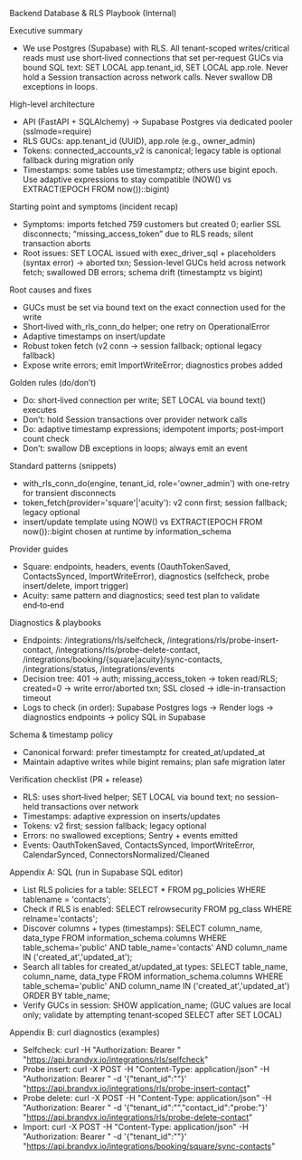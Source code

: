 Backend Database & RLS Playbook (Internal)

Executive summary
- We use Postgres (Supabase) with RLS. All tenant-scoped writes/critical reads must use short‑lived connections that set per‑request GUCs via bound SQL text: SET LOCAL app.tenant_id, SET LOCAL app.role. Never hold a Session transaction across network calls. Never swallow DB exceptions in loops.

High-level architecture
- API (FastAPI + SQLAlchemy) → Supabase Postgres via dedicated pooler (sslmode=require)
- RLS GUCs: app.tenant_id (UUID), app.role (e.g., owner_admin)
- Tokens: connected_accounts_v2 is canonical; legacy table is optional fallback during migration only
- Timestamps: some tables use timestamptz; others use bigint epoch. Use adaptive expressions to stay compatible (NOW() vs EXTRACT(EPOCH FROM now())::bigint)

Starting point and symptoms (incident recap)
- Symptoms: imports fetched 759 customers but created 0; earlier SSL disconnects; “missing_access_token” due to RLS reads; silent transaction aborts
- Root issues: SET LOCAL issued with exec_driver_sql + placeholders (syntax error) → aborted txn; Session-level GUCs held across network fetch; swallowed DB errors; schema drift (timestamptz vs bigint)

Root causes and fixes
- GUCs must be set via bound text on the exact connection used for the write
- Short‑lived with_rls_conn_do helper; one retry on OperationalError
- Adaptive timestamps on insert/update
- Robust token fetch (v2 conn → session fallback; optional legacy fallback)
- Expose write errors; emit ImportWriteError; diagnostics probes added

Golden rules (do/don’t)
- Do: short‑lived connection per write; SET LOCAL via bound text() executes
- Don’t: hold Session transactions over provider network calls
- Do: adaptive timestamp expressions; idempotent imports; post‑import count check
- Don’t: swallow DB exceptions in loops; always emit an event

Standard patterns (snippets)
- with_rls_conn_do(engine, tenant_id, role='owner_admin') with one‑retry for transient disconnects
- token_fetch(provider='square'|'acuity'): v2 conn first; session fallback; legacy optional
- insert/update template using NOW() vs EXTRACT(EPOCH FROM now())::bigint chosen at runtime by information_schema

Provider guides
- Square: endpoints, headers, events (OauthTokenSaved, ContactsSynced, ImportWriteError), diagnostics (selfcheck, probe insert/delete, import trigger)
- Acuity: same pattern and diagnostics; seed test plan to validate end‑to‑end

Diagnostics & playbooks
- Endpoints: /integrations/rls/selfcheck, /integrations/rls/probe-insert-contact, /integrations/rls/probe-delete-contact, /integrations/booking/{square|acuity}/sync-contacts, /integrations/status, /integrations/events
- Decision tree: 401 → auth; missing_access_token → token read/RLS; created=0 → write error/aborted txn; SSL closed → idle-in-transaction timeout
- Logs to check (in order): Supabase Postgres logs → Render logs → diagnostics endpoints → policy SQL in Supabase

Schema & timestamp policy
- Canonical forward: prefer timestamptz for created_at/updated_at
- Maintain adaptive writes while bigint remains; plan safe migration later

Verification checklist (PR + release)
- RLS: uses short‑lived helper; SET LOCAL via bound text; no session-held transactions over network
- Timestamps: adaptive expression on inserts/updates
- Tokens: v2 first; session fallback; legacy optional
- Errors: no swallowed exceptions; Sentry + events emitted
- Events: OauthTokenSaved, ContactsSynced, ImportWriteError, CalendarSynced, ConnectorsNormalized/Cleaned

Appendix A: SQL (run in Supabase SQL editor)
- List RLS policies for a table: SELECT * FROM pg_policies WHERE tablename = 'contacts';
- Check if RLS is enabled: SELECT relrowsecurity FROM pg_class WHERE relname='contacts';
- Discover columns + types (timestamps): SELECT column_name, data_type FROM information_schema.columns WHERE table_schema='public' AND table_name='contacts' AND column_name IN ('created_at','updated_at');
- Search all tables for created_at/updated_at types: SELECT table_name, column_name, data_type FROM information_schema.columns WHERE table_schema='public' AND column_name IN ('created_at','updated_at') ORDER BY table_name;
- Verify GUCs in session: SHOW application_name; (GUC values are local only; validate by attempting tenant‑scoped SELECT after SET LOCAL)

Appendix B: curl diagnostics (examples)
- Selfcheck: curl -H "Authorization: Bearer <token>" "https://api.brandvx.io/integrations/rls/selfcheck"
- Probe insert: curl -X POST -H "Content-Type: application/json" -H "Authorization: Bearer <token>" -d '{"tenant_id":"<tid>"}' "https://api.brandvx.io/integrations/rls/probe-insert-contact"
- Probe delete: curl -X POST -H "Content-Type: application/json" -H "Authorization: Bearer <token>" -d '{"tenant_id":"<tid>","contact_id":"probe:<id>"}' "https://api.brandvx.io/integrations/rls/probe-delete-contact"
- Import: curl -X POST -H "Content-Type: application/json" -H "Authorization: Bearer <token>" -d '{"tenant_id":"<tid>"}' "https://api.brandvx.io/integrations/booking/square/sync-contacts"


